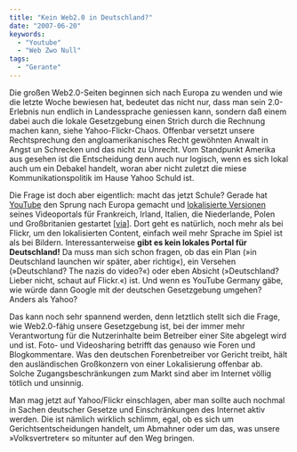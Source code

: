 ```yaml
---
title: "Kein Web2.0 in Deutschland?"
date: "2007-06-20"
keywords:
  - "Youtube"
  - "Web Zwo Null"
tags:
  - "Gerante"
---
```


Die großen Web2.0-Seiten beginnen sich nach Europa zu wenden und wie die letzte Woche bewiesen hat, bedeutet das nicht nur, dass man sein 2.0-Erlebnis nun endlich in Landessprache geniessen kann, sondern daß einem dabei auch die lokale Gesetzgebung einen Strich durch die Rechnung machen kann, siehe Yahoo-Flickr-Chaos. Offenbar versetzt unsere Rechtsprechung den angloamerikanisches Recht gewöhnten Anwalt in Angst un Schrecken und das nicht zu Unrecht. Vom Standpunkt Amerika aus gesehen ist die Entscheidung denn auch nur logisch, wenn es sich lokal auch um ein Debakel handelt, woran aber nicht zuletzt die miese Kommunikationspolitik im Hause Yahoo Schuld ist.

Die Frage ist doch aber eigentlich: macht das jetzt Schule? Gerade hat [YouTube](http://youtube.com) den Sprung nach Europa gemacht und [lokalisierte Versionen](http://www.infoworld.com/article/07/06/19/Google-localizes-YouTube_1.html) seines Videoportals für Frankreich, Irland, Italien, die Niederlande, Polen und Großbritanien gestartet \[[via](http://www.downloadsquad.com/2007/06/19/youtube-launches-localized-versions-in-europe/ "Downloadsquad: YouTube launches localized versions in Europe")\]. Dort geht es natürlich, noch mehr als bei Flickr, um den lokalisierten Content, einfach weil mehr Sprache im Spiel ist als bei Bildern. Interessanterweise **gibt es kein lokales Portal für Deutschland!** Da muss man sich schon fragen, ob das ein Plan (»in Deutschland launchen wir später, aber richtig«), ein Versehen (»Deutschland? The nazis do video?«) oder eben Absicht (»Deutschland? Lieber nicht, schaut auf Flickr.«) ist. Und wenn es YouTube Germany gäbe, wie würde dann Google mit der deutschen Gesetzgebung umgehen? Anders als Yahoo?

Das kann noch sehr spannend werden, denn letztlich stellt sich die Frage, wie Web2.0-fähig unsere Gesetzgebung ist, bei der immer mehr Verantwortung für die Nutzerinhalte beim Betreiber einer Site abgelegt wird und ist. Foto- und Videosharing betrifft das genauso wie Foren und Blogkommentare. Was den deutschen Forenbetreiber vor Gericht treibt, hält den ausländischen Großkonzern von einer Lokalisierung offenbar ab. Solche Zugangsbeschränkungen zum Markt sind aber im Internet völlig tötlich und unsinnig.

Man mag jetzt auf Yahoo/Flickr einschlagen, aber man sollte auch nochmal in Sachen deutscher Gesetze und Einschränkungen des Internet aktiv werden. Die ist nämlich wirklich schlimm, egal, ob es sich um Gerichtsentscheidungen handelt, um Abmahner oder um das, was unsere »Volksvertreter« so mitunter auf den Weg bringen.
